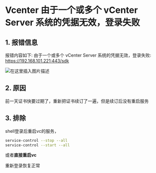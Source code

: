 # Vcenter 由于一个或多个 vCenter Server 系统的凭据无效，登录失败

## 1. 报错信息

报错内容如下: 由于一个或多个 vCenter Server 系统的凭据无效，登录失败: https://192.168.101.221:443/sdk

![在这里插入图片描述](https://pic.chjina.com/2024/07/03/c987e1d9f6676a11ade3c9cebc47c6db.png)

## 2. 原因

前一天证书快要过期了，重新把证书续订了一遍，但是续订后没有重启服务

## 3. 排除

shell登录后重启vc的服务，

```bash
service-control --stop --all
service-control --start --all
```

或者**直接重启vc**

重新登录恢复正常
